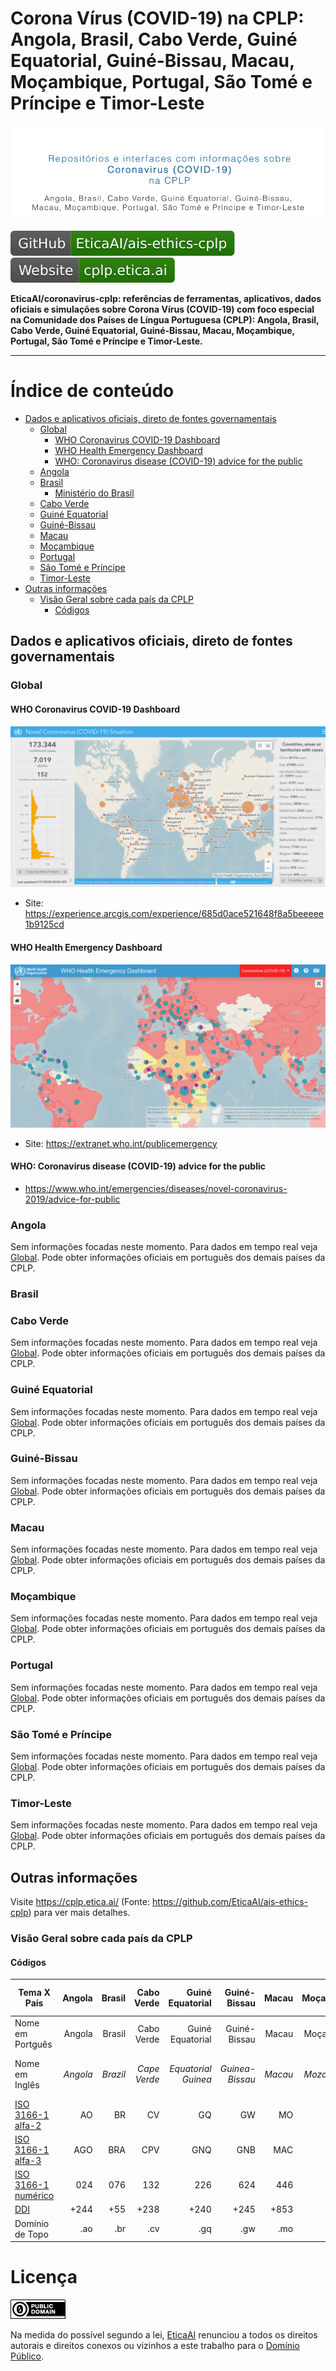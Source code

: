 # Corona Vírus (COVID-19) na CPLP: Angola, Brasil, Cabo Verde, Guiné Equatorial, Guiné-Bissau, Macau, Moçambique, Portugal, São Tomé e Príncipe e Timor-Leste

[![Banner: Coronavirus na CPLP](img/banner-cplp-coronavirus.png)](https://coronavirus.etica.ai/)

[![GitHub: EticaAI/coronavirus-cplp](img/badges/github.svg)](https://github.com/EticaAI/coronavirus-cplp) [![Website: coronavirus.etica.ai](img/badges/website.svg)](https://coronavirus.etica.ai/)

**EticaAI/coronavirus-cplp: referências de ferramentas, aplicativos, dados
oficiais e simulações sobre Corona Vírus (COVID-19) com foco especial na
Comunidade dos Países de Língua Portuguesa (CPLP): Angola, Brasil, Cabo Verde,
Guiné Equatorial, Guiné-Bissau, Macau, Moçambique, Portugal, São Tomé e Príncipe
e Timor-Leste.**

---

<!--
Veja também: [pt.etica.ai](https://pt.etica.ai) \| [docs.etica.ai/pt](https://docs.etica.ai/pt) \| _cplp.etica.ai_ \| [periferia.etica.ai](https://periferia.etica.ai) \| [brasil.etica.ai](https://brasil.etica.ai) \| [groups.etica.ai](https://groups.etica.ai/) <sup>Inglês</sup> \| [standards.etica.ai](https://standards.etica.ai) <sup>Inglês</sup>

-->

# Índice de conteúdo

<!-- TOC depthFrom:2 depthTo:5 -->

- [Dados e aplicativos oficiais, direto de fontes governamentais](#dados-e-aplicativos-oficiais-direto-de-fontes-governamentais)
    - [Global](#global)
        - [WHO Coronavirus COVID-19 Dashboard](#who-coronavirus-covid-19-dashboard)
        - [WHO Health Emergency Dashboard](#who-health-emergency-dashboard)
        - [WHO: Coronavirus disease (COVID-19) advice for the public](#who-coronavirus-disease-covid-19-advice-for-the-public)
    - [Angola](#angola)
    - [Brasil](#brasil)
        - [Ministério do Brasil](#ministério-do-brasil)
    - [Cabo Verde](#cabo-verde)
    - [Guiné Equatorial](#guiné-equatorial)
    - [Guiné-Bissau](#guiné-bissau)
    - [Macau](#macau)
    - [Moçambique](#moçambique)
    - [Portugal](#portugal)
    - [São Tomé e Príncipe](#são-tomé-e-príncipe)
    - [Timor-Leste](#timor-leste)
- [Outras informações](#outras-informações)
    - [Visão Geral sobre cada país da CPLP](#visão-geral-sobre-cada-país-da-cplp)
        - [Códigos](#códigos)

<!-- /TOC -->

## Dados e aplicativos oficiais, direto de fontes governamentais

### Global

#### WHO Coronavirus COVID-19 Dashboard
[![WHO Coronavirus COVID-19 Dashboard](img/who-coronavirus-covid-19-dashboard.png)](https://experience.arcgis.com/experience/685d0ace521648f8a5beeeee1b9125cd)
- Site: <https://experience.arcgis.com/experience/685d0ace521648f8a5beeeee1b9125cd>

#### WHO Health Emergency Dashboard

[![WHO Health Emergency Dashboard](img/who-health-emergency-dashboard.png)](https://experience.arcgis.com/experience/685d0ace521648f8a5beeeee1b9125cd)
- Site: <https://extranet.who.int/publicemergency>

#### WHO: Coronavirus disease (COVID-19) advice for the public
- <https://www.who.int/emergencies/diseases/novel-coronavirus-2019/advice-for-public>

### Angola

Sem informações focadas neste momento. Para dados em tempo real veja
[Global](#global). Pode obter informações oficiais em português dos demais
países da CPLP.

### Brasil

<!--

#### Ministério do Brasil
- <http://plataforma.saude.gov.br/novocoronavirus/>

-->

### Cabo Verde

Sem informações focadas neste momento. Para dados em tempo real veja
[Global](#global). Pode obter informações oficiais em português dos demais
países da CPLP.

### Guiné Equatorial

Sem informações focadas neste momento. Para dados em tempo real veja
[Global](#global). Pode obter informações oficiais em português dos demais
países da CPLP.

### Guiné-Bissau

Sem informações focadas neste momento. Para dados em tempo real veja
[Global](#global). Pode obter informações oficiais em português dos demais
países da CPLP.

### Macau

Sem informações focadas neste momento. Para dados em tempo real veja
[Global](#global). Pode obter informações oficiais em português dos demais
países da CPLP.

### Moçambique

Sem informações focadas neste momento. Para dados em tempo real veja
[Global](#global). Pode obter informações oficiais em português dos demais
países da CPLP.

### Portugal

Sem informações focadas neste momento. Para dados em tempo real veja
[Global](#global). Pode obter informações oficiais em português dos demais
países da CPLP.

### São Tomé e Príncipe

Sem informações focadas neste momento. Para dados em tempo real veja
[Global](#global). Pode obter informações oficiais em português dos demais
países da CPLP.

### Timor-Leste

Sem informações focadas neste momento. Para dados em tempo real veja
[Global](#global). Pode obter informações oficiais em português dos demais
países da CPLP.


## Outras informações

Visite <https://cplp.etica.ai/> (Fonte: <https://github.com/EticaAI/ais-ethics-cplp>)
para ver mais detalhes.

### Visão Geral sobre cada país da CPLP
<!-- Lista informações e atalhos rápidos sobre os países individualmente. -->

#### Códigos


| Tema X País | Angola | Brasil | Cabo Verde | Guiné Equatorial | Guiné-Bissau | Macau | Moçambique | Portugal | São Tomé e Príncipe | Timor-Leste |
| ---| ---: | ---: | ---: | ---: | ---: | ---: | ---: | ---: | ---: | ---: |
| Nome em Portguês | Angola | Brasil | Cabo Verde | Guiné Equatorial | Guiné-Bissau | Macau | Moçambique | Portugal | São Tomé e Príncipe | Timor-Leste |
| Nome em Inglês | <em lang="en">Angola</em> | <em lang="en">Brazil | <em lang="en">Cape Verde</em> | <em lang="en">Equatorial Guinea</em> | <em lang="en">Guinea-Bissau</em> | <em lang="en">Macau</em> | <em lang="en">Mozambique</em> | <em lang="en">Portugal</em> | <em lang="en">São Tomé and Príncipe</em> | <em lang="en">East Timor</em> |
| [ISO 3166-1 alfa-2](https://pt.wikipedia.org/wiki/ISO_3166-1_alfa-2) | AO | BR | CV | GQ | GW | MO | MZ | PT | ST | TL |
| [ISO 3166-1 alfa-3](https://pt.wikipedia.org/wiki/ISO_3166-1_alfa-3) | AGO | BRA | CPV  | GNQ | GNB | MAC | MOZ | PRT | STP | TLS |
| [ISO 3166-1 numérico](https://pt.wikipedia.org/wiki/ISO_3166-1_num%C3%A9rico) | 024 | 076 | 132  | 226 | 624 | 446 | 508 | 620 | 678 | 626 |
| [DDI](https://pt.wikipedia.org/wiki/Lista_de_c%C3%B3digos_telef%C3%B3nicos) | +244 | +55 | +238 | +240 | +245 | +853 | +258 | +351 | +239 | +670 |
| Domínio de Topo | .ao | .br | .cv  | .gq | .gw | .mo | .mz | .pt | .st | .tl / .tp |

# Licença

[![Domínio Público](img/dominio-publico.png)](UNLICENSE)

Na medida do possível segundo a lei, [EticaAI](https://github.com/EticaAI)
renunciou a todos os direitos autorais e direitos conexos ou vizinhos a este
trabalho para o [Domínio Público](UNLICENSE).